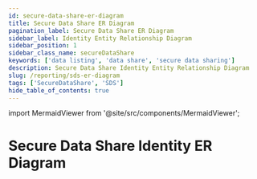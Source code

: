 ```yaml
---
id: secure-data-share-er-diagram
title: Secure Data Share ER Diagram
pagination_label: Secure Data Share ER Diagram
sidebar_label: Identity Entity Relationship Diagram
sidebar_position: 1
sidebar_class_name: secureDataShare
keywords: ['data listing', 'data share', 'secure data sharing']
description: Secure Data Share Identity Entity Relationship Diagram
slug: /reporting/sds-er-diagram
tags: ['SecureDataShare', 'SDS']
hide_table_of_contents: true
---
```


import MermaidViewer from '@site/src/components/MermaidViewer';

# Secure Data Share Identity ER Diagram


<MermaidViewer diagram='erDiagram
    IDENTITY_ACCOUNTS {
        text TENANT_ID "Unique Id for an Organization tenant"
        text ID PK "unique ID of the identity this account is correlated to"
        text DISPLAY_NAME "Human-readable display name of the object"
        timestamp_ntz CREATED_DATE "date when the Identity was created"
        timestamp_ntz UPDATED_DATE "date when the identity was modified"
        text ACCOUNT_ID PK "unique ID of the account"
        text NATIVE_IDENTITY "unique ID of the account generated by the source system"
        text ACCOUNT_DISPLAY_NAME "Human-readable display name of the Account"
        text SOURCE_ID "unique ID of the source this account belongs to"
        text SOURCE_DISPLAY_NAME "display name of the source this account belongs to"
        text SOURCE_TYPE "Type of the Source Ex: Azure Active Directory, Okta etc."
        timestamp_ltz SYNC_DATE "When the row is last synced"
    }
    IDENTITY_ENTITLEMENTS {
        text TENANT_ID "Unique Id for an Organization tenant"
        text ID PK "Unique Id for the identity"
        text DISPLAY_NAME "Human-readable display name of the object"
        timestamp_ntz CREATED_DATE "date when the Identity was created"
        timestamp_ntz UPDATED_DATE "date when the identity was modified"
        text ENTITLEMENT_ID PK "unique ID of the entitlement"
        text SOURCE_DISPLAY_NAME "display name of the source this entitlement belongs to"
        text ENTITLEMENT_ATTRIBUTE "entitlement attribute name"
        text ENTITLEMENT_VALUE "value of the entitlement"
        timestamp_ltz SYNC_DATE "When the row is last synced"
    }
    IDENTITY {
        text TENANT_ID "Unique Id for an Organization tenant"
        text ID PK "Unique Id for the identity"
        text NAME "Name of the Object"
        timestamp_ntz CREATED_DATE "date when the identity was created"
        timestamp_ntz UPDATED_DATE "date when the identity was modified"
        timestamp_ntz DELETED_DATE "date when the identity was deleted"
        text DISPLAY_NAME "Human-readable display name of the object"
        text JOB_TITLE "Job Title assigned to the Identity"
        text LOCATION "Location of the Identity"
        text LOCATION_CODE "Location code of the Identity"
        text DEPARTMENT "Department of the identity"
        text EMAIL "The email address of the identity"
        text MANAGER "manager of the identity"
        text LIFECYCLE_STATE "name of the lifecycle state Ex: Active, leaver, dormant etc."
        timestamp_ntz SYNC_DATE "When the row is last synced"
    }
    IDENTITY_ROLES {
        text TENANT_ID "Unique Id for an Organization tenant"
        text ID PK "Unique Id for the identity"
        text DISPLAY_NAME "Human-readable display name of the object"
        timestamp_ntz CREATED_DATE "date when the Identity was created"
        timestamp_ntz UPDATED_DATE "date when the identity was modified"
        text ROLE_ID PK "Unique Id for the Role"
        text ROLE_NAME "Name of the Role Object"
        text ROLE_DISPLAY_NAME "Human-readable display name of the role"
        timestamp_ntz SYNC_DATE "When the row is last synced"
    }
    IDENTITY_ACCESS_PROFILES {
        text TENANT_ID "Unique Id for an Organization tenant"
        text ID PK "Unique Id for the identity"
        text DISPLAY_NAME "Human-readable display name of the object"
        timestamp_ntz CREATED_DATE "date when the Identity was created"
        timestamp_ntz UPDATED_DATE "date when the identity was modified"
        text ACCESS_PROFILE_ID PK "Unique Id for the Access Profile"
        text ACCESS_PROFILE_NAME "Name of the Access Profile Object"
        text ACCESS_PROFILE_DISPLAY_NAME "Human-readable display name of the Access Profile"
        timestamp_ntz SYNC_DATE "When the row is last synced"
    }
    IDENTITY_APPS {
        text TENANT_ID "Unique Id for an Organization tenant"
        text ID PK "Unique Id for the identity"
        text DISPLAY_NAME "Human-readable display name of the object"
        timestamp_ntz CREATED_DATE "date when the Identity was created"
        timestamp_ntz UPDATED_DATE "date when the identity was modified"
        text APP_ID PK "Unique Id for the APP"
        text APP_DISPLAY_NAME "Human-readable display name of the APP"
        timestamp_ntz SYNC_DATE "When the row is last synced"
    }
    ACCESS_PROFILE {
        text TENANT_ID "Unique Id for an Organization tenant"
        text ID "Unique Id for the Access Profile"
        text NAME "Name of the object in ISC"
        text DISPLAY_NAME "Human-readable display name of the object"
        text DESCRIPTION "Description of the object"
        timestamp_ntz CREATED_DATE "date when the object was created"
        timestamp_ntz UPDATED_DATE "date when the object was modified"
        timestamp_ntz DELETED_DATE "date when the object was deleted"
        text SOURCE_ID "Unique Id of the source or application"
        boolean IS_ASSIGNABLE "To check if the object can be assigned to an Identity"
        array ENTITLEMENTS "List of entitlements associated with the Access Profile"
        text OWNER_IDENTITY_ID "Identity that owns the object"
        timestamp_ltz SYNC_DATE "When the row is last synced"
    }
    ACCESS_REQUEST {
        text TENANT_ID "Unique Id for an Organization tenant"
        text ID "Unique Id for the Access Profile"
        text NAME "Name of the object in ISC"
        timestamp_ntz CREATED_DATE "date when the object was created"
        timestamp_ntz UPDATED_DATE "date when the object was modified"
        timestamp_ntz DELETED_DATE "date when the object was deleted"
        text TARGET_ID "Identity ID whose access is getting updated"
        text REQUESTER_ID "Identity ID who raised this access request"
        timestamp_ntz END_DATE "date when the access request was completed"
        text EXECUTION_STATUS "Execution status at ISC Ex: Completed, Terminated etc."
        text COMPLETION_STATUS "Completion status Ex: Success, Failure etc."
        text PRIORITY "one of low, Normal and high"
        text TYPE " type of access item or Identity items requested"
        timestamp_ltz SYNC_DATE "When the row is last synced"
    }
    CERTIFICATION {
        text TENANT_ID "Unique Id for an Organization tenant"
        text ID "Unique Id for the Certification"
        text NAME "Name of the object in ISC"
        timestamp_ntz CREATED_DATE "date when the object was created"
        timestamp_ntz DELETED_DATE "date when the object was deleted"
        text SOURCE_ID "Unique Id of the source or application"
        text SIGNER_ID "Signer  assigned to the certification"
        text MANAGER_ID "Manager - reviewing the certification"
        text CAMPAIGN_ID "Campaign the certification is Spawned from"
        text ORIGINAL_CERTIFICATION_ID "original certification before reassignment"
        boolean COMPLETE "Status of the certification"
        text PHASE "Current Phase like Active, Staged ,end etc."
        boolean IS_BULK_REASSIGNMENT "Whether the certification is part of a bulk reassignment"
        timestamp_ntz DUE_DATE "when the certification needs to be reviewed"
        timestamp_ntz SIGNED_DATE "when the certification was actually signed"
        timestamp_ntz FINISHED_DATE "when the certification was actually finished"
        timestamp_ntz EXPIRATION_DATE "When the certification will expire"
        timestamp_ltz SYNC_DATE "When the row is last synced"
    }
    ENTITLEMENT {
        text TENANT_ID "Unique Id for an Organization tenant"
        text ID "Unique Id for the Entitlement"
        text DISPLAY_NAME "Human-readable display name of the object"
        text DESCRIPTION "Description of the object"
        timestamp_ntz DELETED_DATE "date when the enitlement was deleted from the source"
        text SOURCE_ID "Unique Id of the source or application"
        text ATTRIBUTE "Attribute name that defines the entitlement"
        text VALUE "Value of the attribute"
        text TYPE "Group, customRole, PermissionSet etc."
        text IS_REQUESTABLE "To check if the object can be requested by other access items"
        text OWNER_IDENTITY_ID "Identity that owns the object"
        timestamp_ltz SYNC_DATE "When the row is last synced"
    }
    ROLE {
        text TENANT_ID "Unique Id for an Organization tenant"
        text ID "Unique Id for the Role"
        text NAME "Name of the object in ISC"
        timestamp_ntz CREATED_DATE "date when the object was created"
        timestamp_ntz UPDATED_DATE "date when the object was modified"
        timestamp_ntz DELETED_DATE "date when the object was deleted"
        text DISPLAY_NAME "Human-readable display name of the object"
        text DESCRIPTION "Description of the object"
        boolean IS_ASSIGNABLE "To check if the object can be assigned to an Identity"
        array INHERITING_ROLES "List of Inheriting roles"
        array ACCESS_PROFILES "List of Access Profiles associated with the Role"
        array ENTITLEMENTS "List of entitlements associated with the Role"
        text OWNER_IDENTITY_ID "Identity that owns the object"
        timestamp_ltz SYNC_DATE "When the row is last synced"
    }
    CERTIFICATION_ITEM {
        text TENANT_ID "Unique Id for an Organization tenant"
        text ID "Unique Id for the certification item"
        timestamp_ntz CREATED_DATE "date when the object was created"
        timestamp_ntz UPDATED_DATE "date when the object was modified"
        timestamp_ntz DELETED_DATE "date when the object was deleted"
        text IDENTITY_ID "Identity to which the access is reviewed for"
        text REVIEWER_ID "Identity who is reviewing the access"
        text ENTITLEMENT_ID "Entitlement that is being reviewed"
        text ROLE_ID "Role that is being reviewed"
        text CERTIFICATION_ID "certification from where the item spawned"
        text ACCOUNT_ID "Account corresponding to the Identity"
        text SOURCE_ID "source or application related to account/entitlement"
        text REVIEWED_ID "Who actually reviewed the access item"
        text REVIEWED_TYPE "What type of access item was reviewed Ex: Account, Role, Entitlement etc."
        text TYPE "Type of certification item Ex: Bundle, Exception, Account Etc."
        text SUB_TYPE "Assocaited Sub_type for each of the type"
        timestamp_ntz COMPLETED_DATE "time the access item certification was completed"
        timestamp_ntz DECISION_DATE "time the decision was submitted on ISC"
        number APPROVED "Whether the item was approved(1) or rejected(0)"
        text STATUS "Status of the certification item"
        text DECISION "Decision taken by reviewer on the access item Ex: Approved, Mitigated, remediated etc."
        boolean BULK "decision made was part of bulk selection"
        boolean REMEDIATED "True when the decision was remediated"
        boolean PRIVILEGED "if any of the access items are privileged"
        text REMEDIATION_ACTION "Assocaited action on remediation"
        timestamp_ntz MITIGATION_EXPIRATION "Time when the decision to mitigate was set to expire"
        text NATIVE_IDENTITY "Identity from the source"
        text INSTANCE "instance"
        boolean ACCOUNT_ONLY "if only account is reviewed without any access items"
        boolean NEW_ACCESS "if the access item is new"
        text POLICY_NAME "Policy if any"
        text CONSTRAINT_NAME "Constraint if any"
        timestamp_ltz SYNC_DATE "When the row is last synced"
    }
    IDENTITY_REQUEST_ITEM {
        text TENANT_ID "Unique Id for an Organization tenant"
        text IDENTITY_REQUEST_ITEM_ID "Unique Id for the identity request item"
        text IDENTITY_REQUEST_ITEM_DISPLAY_NAME "Human-readable display name of the object"
        text IDENTITY_REQUEST_ITEM_NAME "Name of the access item or account"
        text IDENTITY_REQUEST_ITEM_VALUE "Value of corresponding access item or account"
        text OPERATION "What type of operation was performed on the Identity or account"
        number APPROVED "Whether the item was approved(1) or rejected(0)"
        number REJECTED "Whether the item was approved(1) or rejected(0)"
        text PROVISIONING_STATE "Provisioning state Ex: Committed, Pending etc."
        text EXPANSION_CAUSE "Role or ProvisioningPolicy that gets added"
        number RETRIES "Number of retries"
        timestamp_ntz IDENTITY_REQUEST_ITEM_START_DATE "date request has started"
        timestamp_ntz IDENTITY_REQUEST_ITEM_END_DATE "date request has ended"
        timestamp_ntz IDENTITY_REQUEST_ITEM_CREATED_DATE "Initial date when the item is created"
        text APPROVER_ID "Identity ID who approved the item"
        text INSTANCE "specific instance where the account exists"
        text NATIVE_IDENTITY "Identity from the source"
        text ACCESS_REQUEST_ID "unique identifier of the access request"
        text SOURCE_ID "Unique Id of the source or application"
        text ENTITLEMENT_ID "Unique Id for the Entitlement"
        text ROLE_ID "Unique Id for the Role"
        text PROVISIONING_ENGINE "Source or connector used to provision"
        timestamp_ltz SYNC_DATE "When the row is last synced"
    }
    SOURCE {
        text TENANT_ID "Unique Id for an Organization tenant"
        text ID "Unique Id for the Source or application"
        text NAME "Name of the Source or application"
        timestamp_ntz DELETED_DATE "date when the object was deleted"
        text DISPLAY_NAME "Human-readable display name of the object"
        text TYPE "Type of the Source or Application"
        text CONNECTOR "Connector from where the source is created"
        timestamp_ltz SYNC_DATE "When the row is last synced"
    }
    IDENTITY ||--|{ IDENTITY_ACCOUNTS: "has and owns"
    IDENTITY ||--o{ IDENTITY_ENTITLEMENTS: "associated to and owns"
    IDENTITY ||--o{ IDENTITY_ROLES: "associated to and owns"
    IDENTITY ||--o{ IDENTITY_ACCESS_PROFILES: "associated to and owns"
    IDENTITY ||--o{ IDENTITY_APPS: "assocaited with"
    ACCESS_PROFILE ||--o{ IDENTITY_ACCESS_PROFILES: "associated to"
    ACCESS_PROFILE }o--|| IDENTITY: "Owned by"
    ENTITLEMENT ||--o{ ACCESS_PROFILE: "assocaited with"
    ENTITLEMENT ||--o{ IDENTITY_ENTITLEMENTS: "associated to"
    ENTITLEMENT }o--|| IDENTITY: "Owned by"
    ENTITLEMENT ||--o{ ROLE: "assocaited with"
    ROLE ||--o{ IDENTITY_ROLES: "associated to"
    ROLE }o--|| IDENTITY: "Owned by"
    ACCESS_REQUEST ||--|| IDENTITY: "contains - requested by and for"
    CERTIFICATION ||--|{ IDENTITY: "contains"
    CERTIFICATION_ITEM ||--|| IDENTITY: "contains"
    CERTIFICATION_ITEM ||--o| ROLE: "contains"
    CERTIFICATION_ITEM ||--o| ENTITLEMENT: "contains"
    CERTIFICATION ||--|{ CERTIFICATION_ITEM: "contains"
    IDENTITY_REQUEST_ITEM ||--|| IDENTITY: "contains - requested for, reviewed or approved by"
    IDENTITY_REQUEST_ITEM ||--o| ROLE: "contains - add or remove"
    IDENTITY_REQUEST_ITEM ||--o| ENTITLEMENT: "contains - add or remove"
    ACCESS_REQUEST ||--|{ IDENTITY_REQUEST_ITEM: "contains"
    SOURCE ||--|{ IDENTITY_ACCOUNTS: "contains"
    SOURCE ||--|{ ENTITLEMENT: "contains"
    '></MermaidViewer>
